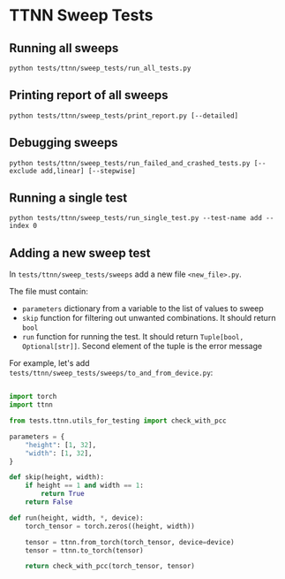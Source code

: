 # TTNN Sweep Tests

## Running all sweeps
```
python tests/ttnn/sweep_tests/run_all_tests.py
```

## Printing report of all sweeps
```
python tests/ttnn/sweep_tests/print_report.py [--detailed]
```

## Debugging sweeps
```
python tests/ttnn/sweep_tests/run_failed_and_crashed_tests.py [--exclude add,linear] [--stepwise]
```

## Running a single test
```
python tests/ttnn/sweep_tests/run_single_test.py --test-name add --index 0
```

## Adding a new sweep test
In `tests/ttnn/sweep_tests/sweeps` add a new file `<new_file>.py`.

The file must contain:
- `parameters` dictionary from a variable to the list of values to sweep
- `skip` function for filtering out unwanted combinations. It should return `bool`
- `run` function for running the test. It should return `Tuple[bool, Optional[str]]`. Second element of the tuple is the error message

For example, let's add `tests/ttnn/sweep_tests/sweeps/to_and_from_device.py`:
```python

import torch
import ttnn

from tests.ttnn.utils_for_testing import check_with_pcc

parameters = {
    "height": [1, 32],
    "width": [1, 32],
}

def skip(height, width):
    if height == 1 and width == 1:
        return True
    return False

def run(height, width, *, device):
    torch_tensor = torch.zeros((height, width))

    tensor = ttnn.from_torch(torch_tensor, device=device)
    tensor = ttnn.to_torch(tensor)

    return check_with_pcc(torch_tensor, tensor)

```
